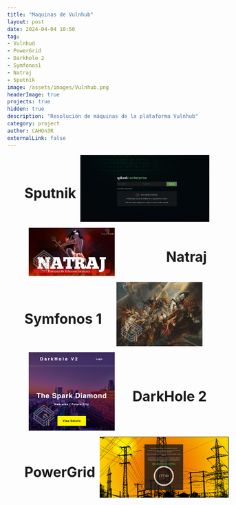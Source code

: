 ```yaml
---
title: "Maquinas de Vulnhub"
layout: post
date: 2024-04-04 10:50
tag: 
- Vulnhud
- PowerGrid
- Darkhole 2
- Symfonos1
- Natraj
- Sputnik
image: /assets/images/Vulnhub.png
headerImage: true
projects: true
hidden: true
description: "Resolución de máquinas de la plataforma Vulnhub"
category: project
author: CAHOn3R
externalLink: false
---
```

<!-- Sputnik-Vulnhub -->

<figure style="display: flex; align-items: center;">
  <a href="/Sputnik-Vulnhub" style="flex: 1; text-decoration: none; color: inherit; text-align: left;">
    <h1 style="font-size: 32px; font-weight: bold; cursor: pointer;">Sputnik</h1>
  </a>
  <a href="/Sputnik-Vulnhub" style="flex: 0;">
    <img src="/assets/images/vulnhub/Sputnik/sputnik.png" alt="Descripción de la imagen" class="imagen-grande">
  </a>
</figure>


<style>
  .imagen-grande {
    margin-left: 10px;
    margin-bottom: 0;
    margin-top: 0;
    vertical-align: middle;
    /* Define aquí el tamaño que desees */
    max-width: 300px; /* Puedes ajustar este valor según tus necesidades */
    height: auto; /* Esto asegura que la relación de aspecto se mantenga */
  }
</style>


<!-- Natraj-Vulnhub -->

<figure style="display: flex; align-items: center;">
  <a href="/Natraj-Vulnhub" style="flex: 0;">
    <img src="/assets/images/vulnhub/Natraj/natraj.jpeg" alt="Descripción de la imagen" class="imagen-grande">
  </a>
  <a href="/Natraj-Vulnhub" style="flex: 1; text-decoration: none; color: inherit;">
    <h1 style="font-size: 32px; font-weight: bold; cursor: pointer; text-align: right;">Natraj</h1>
  </a>
</figure>

<style>
  .imagen-grande {
    margin-right: 10px;
    margin-bottom: 0;
    margin-top: 0;
    vertical-align: middle;
    /* Define aquí el tamaño que desees */
    max-width: 300px; /* Puedes ajustar este valor según tus necesidades */
    height: auto; /* Esto asegura que la relación de aspecto se mantenga */
  }
</style>

<!-- Symfonos1-Vulnhub -->

<figure style="display: flex; align-items: center;">
  <a href="/Symfonos1-Vulnhub" style="flex: 1; text-decoration: none; color: inherit; text-align: left;">
    <h1 style="font-size: 32px; font-weight: bold; cursor: pointer;">Symfonos 1</h1>
  </a>
  <a href="/Symfonos1-Vulnhub" style="flex: 0;">
    <img src="/assets/images/vulnhub/Symfonos1/symfonos1.png" alt="Descripción de la imagen" class="imagen-grande">
  </a>
</figure>


<style>
  .imagen-grande {
    margin-left: 10px;
    margin-bottom: 0;
    margin-top: 0;
    vertical-align: middle;
    /* Define aquí el tamaño que desees */
    max-width: 300px; /* Puedes ajustar este valor según tus necesidades */
    height: auto; /* Esto asegura que la relación de aspecto se mantenga */
  }
</style>


<!-- Darkhole2-Vulnhub -->

<figure style="display: flex; align-items: center;">
  <a href="/DarkHole2-Vulnhub" style="flex: 0;">
    <img src="/assets/images/Darkhole2/Darkhole2.png" alt="Descripción de la imagen" class="imagen-grande">
  </a>
  <a href="/DarkHole2-Vulnhub" style="flex: 1; text-decoration: none; color: inherit;">
    <h1 style="font-size: 32px; font-weight: bold; cursor: pointer; text-align: right;">DarkHole 2 </h1>
  </a>
</figure>

<style>
  .imagen-grande {
    margin-right: 10px;
    margin-bottom: 0;
    margin-top: 0;
    vertical-align: middle;
    /* Define aquí el tamaño que desees */
    max-width: 300px; /* Puedes ajustar este valor según tus necesidades */
    height: auto; /* Esto asegura que la relación de aspecto se mantenga */
  }
</style>

<!-- PowerGrid-Vulnhub -->

<figure style="display: flex; align-items: center;">
  <a href="/PowerGrid-Vulnhub" style="flex: 1; text-decoration: none; color: inherit; text-align: left;">
    <h1 style="font-size: 32px; font-weight: bold; cursor: pointer;">PowerGrid</h1>
  </a>
  <a href="/PowerGrid-Vulnhub" style="flex: 0;">
    <img src="/assets/images/powergrid.jpeg" alt="Descripción de la imagen" class="imagen-grande">
  </a>
</figure>


<style>
  .imagen-grande {
    margin-left: 10px;
    margin-bottom: 0;
    margin-top: 0;
    vertical-align: middle;
    /* Define aquí el tamaño que desees */
    max-width: 300px; /* Puedes ajustar este valor según tus necesidades */
    height: auto; /* Esto asegura que la relación de aspecto se mantenga */
  }
</style>
<!--
<figure style="display: flex; align-items: center;">
  <a href="/Lame-HackTheBox" style="flex: 0;">
    <img src="/assets/images/Lame-HackTheBox.png" alt="Descripción de la imagen" class="imagen-grande">
  </a>
  <a href="/Lame-HackTheBox" style="flex: 1; text-decoration: none; color: inherit;">
    <h1 style="font-size: 32px; font-weight: bold; cursor: pointer; text-align: right;">LAME</h1>
  </a>
</figure>

<style>
  .imagen-grande {
    margin-right: 10px;
    margin-bottom: 0;
    margin-top: 0;
    vertical-align: middle;
    /* Define aquí el tamaño que desees */
    max-width: 300px; /* Puedes ajustar este valor según tus necesidades */
    height: auto; /* Esto asegura que la relación de aspecto se mantenga */
  }
</style>
-->
